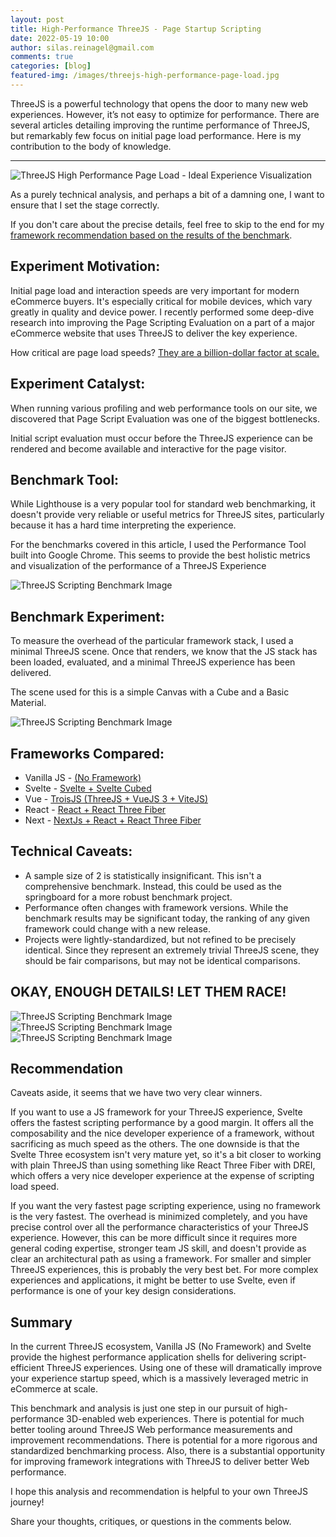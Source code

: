 ```yaml
---
layout: post
title: High-Performance ThreeJS - Page Startup Scripting
date: 2022-05-19 10:00
author: silas.reinagel@gmail.com
comments: true
categories: [blog]
featured-img: /images/threejs-high-performance-page-load.jpg
---
```


ThreeJS is a powerful technology that opens the door to many new web experiences. However, it’s not easy to optimize for performance. There are several articles detailing improving the runtime performance of ThreeJS, but remarkably few focus on initial page load performance. Here is my contribution to the body of knowledge.

----

<img src="/images/threejs-high-performance-page-load.jpg" alt="ThreeJS High Performance Page Load - Ideal Experience Visualization"/>

As a purely technical analysis, and perhaps a bit of a damning one, I want to ensure that I set the stage correctly.

If you don't care about the precise details, feel free to skip to the end for my [framework recommendation based on the results of the benchmark](#recommendation).

## Experiment Motivation:

Initial page load and interaction speeds are very important for modern eCommerce buyers. It's especially critical for mobile devices, which vary greatly in quality and device power. I recently performed some deep-dive research into improving the Page Scripting Evaluation on a part of a major eCommerce website that uses ThreeJS to deliver the key experience. 

How critical are page load speeds? [They are a billion-dollar factor at scale.](https://www.cloudflare.com/learning/performance/more/website-performance-conversion-rates/)

## Experiment Catalyst:

When running various profiling and web performance tools on our site, we discovered that Page Script Evaluation was one of the biggest bottlenecks.

Initial script evaluation must occur before the ThreeJS experience can be rendered and become available and interactive for the page visitor.

## Benchmark Tool:

While Lighthouse is a very popular tool for standard web benchmarking, it doesn't provide very reliable or useful metrics for ThreeJS sites, particularly because it has a hard time interpreting the experience.

For the benchmarks covered in this article, I used the Performance Tool built into Google Chrome. This seems to provide the best holistic metrics and visualization of the performance of a ThreeJS Experience

<img src="/images/threejs-scripting-benchmark-1.jpg" alt="ThreeJS Scripting Benchmark Image"/>

## Benchmark Experiment:

To measure the overhead of the particular framework stack, I used a minimal ThreeJS scene. Once that renders, we know that the JS stack has been loaded, evaluated, and a minimal ThreeJS experience has been delivered. 

The scene used for this is a simple Canvas with a Cube and a Basic Material.

<img src="/images/threejs-scripting-benchmark-2.jpg" alt="ThreeJS Scripting Benchmark Image"/>

## Frameworks Compared:

- Vanilla JS - [(No Framework)](https://developer.mozilla.org/en-US/docs/Web/JavaScript)
- Svelte - [Svelte + Svelte Cubed](https://svelte-cubed.vercel.app/)
- Vue - [TroisJS (ThreeJS + VueJS 3 + ViteJS)](https://troisjs.github.io/)
- React - [React + React Three Fiber](https://github.com/pmndrs/react-three-fiber)
- Next - [NextJs + React + React Three Fiber](https://github.com/pmndrs/react-three-next)

## Technical Caveats:

- A sample size of 2 is statistically insignificant. This isn't a comprehensive benchmark. Instead, this could be used as the springboard for a more robust benchmark project.
- Performance often changes with framework versions. While the benchmark results may be significant today, the ranking of any given framework could change with a new release.
- Projects were lightly-standardized, but not refined to be precisely identical. Since they represent an extremely trivial ThreeJS scene, they should be fair comparisons, but may not be identical comparisons.

## OKAY, ENOUGH DETAILS! LET THEM RACE!

<img src="/images/threejs-scripting-benchmark-total-scripting.jpg" alt="ThreeJS Scripting Benchmark Image"/>

<img src="/images/threejs-scripting-benchmark-time-to-ready.jpg" alt="ThreeJS Scripting Benchmark Image"/>

<img src="/images/threejs-scripting-benchmark-hot-chunk.jpg" alt="ThreeJS Scripting Benchmark Image"/>

## Recommendation

Caveats aside, it seems that we have two very clear winners.

If you want to use a JS framework for your ThreeJS experience, Svelte offers the fastest scripting performance by a good margin. It offers all the composability and the nice developer experience of a framework, without sacrificing as much speed as the others. The one downside is that the Svelte Three ecosystem isn't very mature yet, so it's a bit closer to working with plain ThreeJS than using something like React Three Fiber with DREI, which offers a very nice developer experience at the expense of scripting load speed.

If you want the very fastest page scripting experience, using no framework is the very fastest. The overhead is minimized completely, and you have precise control over all the performance characteristics of your ThreeJS experience. However, this can be more difficult since it requires more general coding expertise, stronger team JS skill, and doesn't provide as clear an architectural path as using a framework. For smaller and simpler ThreeJS experiences, this is probably the very best bet. For more complex experiences and applications, it might be better to use Svelte, even if performance is one of your key design considerations.

## Summary

In the current ThreeJS ecosystem, Vanilla JS (No Framework) and Svelte provide the highest performance application shells for delivering script-efficient ThreeJS experiences. Using one of these will dramatically improve your experience startup speed, which is a massively leveraged metric in eCommerce at scale.

This benchmark and analysis is just one step in our pursuit of high-performance 3D-enabled web experiences. There is potential for much better tooling around ThreeJS Web performance measurements and improvement recommendations. There is potential for a more rigorous and standardized benchmarking process. Also, there is a substantial opportunity for improving framework integrations with ThreeJS to deliver better Web performance.

I hope this analysis and recommendation is helpful to your own ThreeJS journey!

Share your thoughts, critiques, or questions in the comments below.
